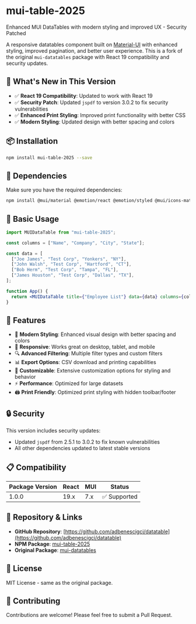 # mui-table-2025

Enhanced MUI DataTables with modern styling and improved UX - Security Patched

A responsive datatables component built on [Material-UI](https://mui.com) with enhanced styling, improved pagination, and better user experience. This is a fork of the original `mui-datatables` package with React 19 compatibility and security updates.

## 🚀 What's New in This Version

- ✅ **React 19 Compatibility**: Updated to work with React 19
- ✅ **Security Patch**: Updated `jspdf` to version 3.0.2 to fix security vulnerabilities
- ✅ **Enhanced Print Styling**: Improved print functionality with better CSS
- ✅ **Modern Styling**: Updated design with better spacing and colors

## 📦 Installation

```bash
npm install mui-table-2025 --save
```

## 🔧 Dependencies

Make sure you have the required dependencies:

```bash
npm install @mui/material @emotion/react @emotion/styled @mui/icons-material
```

## 📖 Basic Usage

```jsx
import MUIDataTable from "mui-table-2025";

const columns = ["Name", "Company", "City", "State"];

const data = [
  ["Joe James", "Test Corp", "Yonkers", "NY"],
  ["John Walsh", "Test Corp", "Hartford", "CT"],
  ["Bob Herm", "Test Corp", "Tampa", "FL"],
  ["James Houston", "Test Corp", "Dallas", "TX"],
];

function App() {
  return <MUIDataTable title={"Employee List"} data={data} columns={columns} />;
}
```

## 🎨 Features

- 🎨 **Modern Styling**: Enhanced visual design with better spacing and colors
- 📱 **Responsive**: Works great on desktop, tablet, and mobile
- 🔍 **Advanced Filtering**: Multiple filter types and custom filters
- 📊 **Export Options**: CSV download and printing capabilities
- 🎯 **Customizable**: Extensive customization options for styling and behavior
- ⚡ **Performance**: Optimized for large datasets
- 🖨️ **Print Friendly**: Optimized print styling with hidden toolbar/footer

## 🔒 Security

This version includes security updates:

- Updated `jspdf` from 2.5.1 to 3.0.2 to fix known vulnerabilities
- All other dependencies updated to latest stable versions

## 📋 Compatibility

| Package Version | React | MUI | Status       |
| --------------- | ----- | --- | ------------ |
| 1.0.0           | 19.x  | 7.x | ✅ Supported |

## 🔗 Repository & Links

- **GitHub Repository**: [https://github.com/adbenescigci/datatable](https://github.com/adbenescigci/datatable)
- **NPM Package**: [mui-table-2025](https://www.npmjs.com/package/mui-table-2025)
- **Original Package**: [mui-datatables](https://github.com/gregnb/mui-datatables)

## 📄 License

MIT License - same as the original package.

## 🤝 Contributing

Contributions are welcome! Please feel free to submit a Pull Request.
